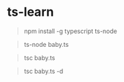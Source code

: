 # ts-learn

> npm install -g typescript ts-node

> ts-node baby.ts

> tsc baby.ts

> tsc baby.ts -d

